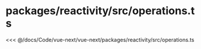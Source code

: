 # packages/reactivity/src/operations.ts

<<< @/docs/Code/vue-next/vue-next/packages/reactivity/src/operations.ts

